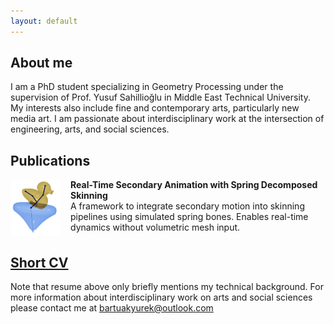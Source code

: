 ```yaml
---
layout: default
---
```


## About me
I am a PhD student specializing in Geometry Processing under the supervision of Prof. Yusuf Sahillioğlu in Middle East Technical University. My interests also include fine and contemporary arts, particularly new media art. I am passionate about interdisciplinary work at the intersection of engineering, arts, and social sciences.




## Publications

<div style="display: flex; align-items: flex-start; margin-bottom: 1.5rem;">
  <img src="./assets/img/thumbnails/sds_thumbnail.png" alt="Teaser" style="width: 80px; height: auto; margin-right: 1rem; border-radius: 5px;">
  <div>
    <div><strong><a href="https://bartuakyurek.github.io/publications/SDS/" target="_blank" style="text-decoration: none; color: inherit;">Real-Time Secondary Animation with Spring Decomposed Skinning</a></strong></div>
    <div>A framework to integrate secondary motion into skinning pipelines using simulated spring bones. Enables real-time dynamics without volumetric mesh input.</div>
  </div>
</div>


## [Short CV](https://bartuakyurek.github.io/short-cv/)
Note that resume above only briefly mentions my technical background. For more information about interdisciplinary work on arts and social sciences please contact me at bartuakyurek@outlook.com